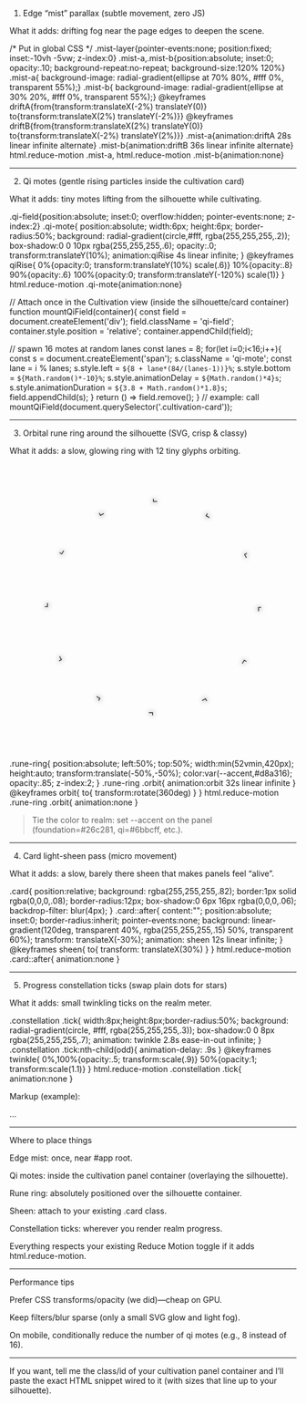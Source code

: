 
1) Edge “mist” parallax (subtle movement, zero JS)

What it adds: drifting fog near the page edges to deepen the scene.

/* Put in global CSS */
.mist-layer{pointer-events:none; position:fixed; inset:-10vh -5vw; z-index:0}
.mist-a,.mist-b{position:absolute; inset:0; opacity:.10; background-repeat:no-repeat; background-size:120% 120%}
.mist-a{ background-image: radial-gradient(ellipse at 70% 80%, #fff 0%, transparent 55%);}
.mist-b{ background-image: radial-gradient(ellipse at 30% 20%, #fff 0%, transparent 55%);}
@keyframes driftA{from{transform:translateX(-2%) translateY(0)} to{transform:translateX(2%) translateY(-2%)}}
@keyframes driftB{from{transform:translateX(2%) translateY(0)}  to{transform:translateX(-2%) translateY(2%)}}
.mist-a{animation:driftA 28s linear infinite alternate}
.mist-b{animation:driftB 36s linear infinite alternate}
html.reduce-motion .mist-a, html.reduce-motion .mist-b{animation:none}

<!-- Add once near the root (e.g., inside #app) -->
<div class="mist-layer"><div class="mist-a"></div><div class="mist-b"></div></div>


---

2) Qi motes (gentle rising particles inside the cultivation card)

What it adds: tiny motes lifting from the silhouette while cultivating.

.qi-field{position:absolute; inset:0; overflow:hidden; pointer-events:none; z-index:2}
.qi-mote{
  position:absolute; width:6px; height:6px; border-radius:50%;
  background: radial-gradient(circle,#fff, rgba(255,255,255,.2));
  box-shadow:0 0 10px rgba(255,255,255,.6);
  opacity:.0; transform:translateY(10%);
  animation:qiRise 4s linear infinite;
}
@keyframes qiRise{
  0%{opacity:0; transform:translateY(10%) scale(.6)}
  10%{opacity:.8}
  90%{opacity:.6}
  100%{opacity:0; transform:translateY(-120%) scale(1)}
}
html.reduce-motion .qi-mote{animation:none}

// Attach once in the Cultivation view (inside the silhouette/card container)
function mountQiField(container){
  const field = document.createElement('div');
  field.className = 'qi-field';
  container.style.position = 'relative';
  container.appendChild(field);

  // spawn 16 motes at random lanes
  const lanes = 8;
  for(let i=0;i<16;i++){
    const s = document.createElement('span');
    s.className = 'qi-mote';
    const lane = i % lanes;
    s.style.left = `${8 + lane*(84/(lanes-1))}%`;
    s.style.bottom = `${Math.random()*-10}%`;
    s.style.animationDelay = `${Math.random()*4}s`;
    s.style.animationDuration = `${3.8 + Math.random()*1.8}s`;
    field.appendChild(s);
  }
  return () => field.remove();
}
// example: call mountQiField(document.querySelector('.cultivation-card'));


---

3) Orbital rune ring around the silhouette (SVG, crisp & classy)

What it adds: a slow, glowing ring with 12 tiny glyphs orbiting.

<!-- Place inside the cultivation panel, absolutely over the silhouette -->
<svg class="rune-ring" viewBox="0 0 240 240" aria-hidden="true">
  <defs>
    <filter id="runeGlow"><feGaussianBlur stdDeviation="2" result="b"/><feMerge><feMergeNode in="b"/><feMergeNode in="SourceGraphic"/></feMerge></filter>
    <symbol id="rune"><path d="M0,-3 L0,3 M-2,0 L2,0" stroke="currentColor" stroke-width="1.2" stroke-linecap="round"/></symbol>
  </defs>

  <g transform="translate(120 120)">
    <circle r="88" fill="none" stroke="rgba(255,255,255,.25)" stroke-width="1"/>
    <g class="runes" filter="url(#runeGlow)">
      <!-- 12 runes -->
      <!-- you can swap <use> for your own rune paths later -->
      <g class="orbit">
        <!-- positions each rune on the ring -->
        <g transform="rotate(0) translate(88 0)"><use href="#rune"/></g>
        <g transform="rotate(30) translate(88 0)"><use href="#rune"/></g>
        <g transform="rotate(60) translate(88 0)"><use href="#rune"/></g>
        <g transform="rotate(90) translate(88 0)"><use href="#rune"/></g>
        <g transform="rotate(120) translate(88 0)"><use href="#rune"/></g>
        <g transform="rotate(150) translate(88 0)"><use href="#rune"/></g>
        <g transform="rotate(180) translate(88 0)"><use href="#rune"/></g>
        <g transform="rotate(210) translate(88 0)"><use href="#rune"/></g>
        <g transform="rotate(240) translate(88 0)"><use href="#rune"/></g>
        <g transform="rotate(270) translate(88 0)"><use href="#rune"/></g>
        <g transform="rotate(300) translate(88 0)"><use href="#rune"/></g>
        <g transform="rotate(330) translate(88 0)"><use href="#rune"/></g>
      </g>
    </g>
  </g>
</svg>

.rune-ring{
  position:absolute; left:50%; top:50%; width:min(52vmin,420px); height:auto;
  transform:translate(-50%,-50%); color:var(--accent,#d8a316); opacity:.85; z-index:2;
}
.rune-ring .orbit{ animation:orbit 32s linear infinite }
@keyframes orbit{ to{ transform:rotate(360deg) } }
html.reduce-motion .rune-ring .orbit{ animation:none }

> Tie the color to realm: set --accent on the panel (foundation=#26c281, qi=#6bbcff, etc.).




---

4) Card light-sheen pass (micro movement)

What it adds: a slow, barely there sheen that makes panels feel “alive”.

.card{
  position:relative;
  background: rgba(255,255,255,.82);
  border:1px solid rgba(0,0,0,.08);
  border-radius:12px; box-shadow:0 6px 16px rgba(0,0,0,.06);
  backdrop-filter: blur(4px);
}
.card::after{
  content:""; position:absolute; inset:0; border-radius:inherit; pointer-events:none;
  background: linear-gradient(120deg, transparent 40%, rgba(255,255,255,.15) 50%, transparent 60%);
  transform: translateX(-30%);
  animation: sheen 12s linear infinite;
}
@keyframes sheen{ to{ transform: translateX(30%) } }
html.reduce-motion .card::after{ animation:none }


---

5) Progress constellation ticks (swap plain dots for stars)

What it adds: small twinkling ticks on the realm meter.

.constellation .tick{
  width:8px;height:8px;border-radius:50%;
  background: radial-gradient(circle, #fff, rgba(255,255,255,.3));
  box-shadow:0 0 8px rgba(255,255,255,.7);
  animation: twinkle 2.8s ease-in-out infinite;
}
.constellation .tick:nth-child(odd){ animation-delay: .9s }
@keyframes twinkle{ 0%,100%{opacity:.5; transform:scale(.9)} 50%{opacity:1; transform:scale(1.1)} }
html.reduce-motion .constellation .tick{ animation:none }

Markup (example):

<div class="constellation">
  <span class="tick"></span><span class="tick"></span>… <!-- 8–10 ticks -->
</div>


---

Where to place things

Edge mist: once, near #app root.

Qi motes: inside the cultivation panel container (overlaying the silhouette).

Rune ring: absolutely positioned over the silhouette container.

Sheen: attach to your existing .card class.

Constellation ticks: wherever you render realm progress.


Everything respects your existing Reduce Motion toggle if it adds html.reduce-motion.


---

Performance tips

Prefer CSS transforms/opacity (we did)—cheap on GPU.

Keep filters/blur sparse (only a small SVG glow and light fog).

On mobile, conditionally reduce the number of qi motes (e.g., 8 instead of 16).



---

If you want, tell me the class/id of your cultivation panel container and I’ll paste the exact HTML snippet wired to it (with sizes that line up to your silhouette).

